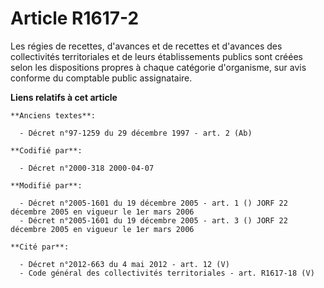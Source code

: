 # Article R1617-2

Les régies de recettes, d'avances et de recettes et d'avances des collectivités territoriales et de leurs établissements
publics sont créées selon les dispositions propres à chaque catégorie d'organisme, sur avis conforme du comptable public
assignataire.

**Liens relatifs à cet article**

	**Anciens textes**:

	  - Décret n°97-1259 du 29 décembre 1997 - art. 2 (Ab)

	**Codifié par**:

	  - Décret n°2000-318 2000-04-07

	**Modifié par**:

	  - Décret n°2005-1601 du 19 décembre 2005 - art. 1 () JORF 22 décembre 2005 en vigueur le 1er mars 2006
	  - Décret n°2005-1601 du 19 décembre 2005 - art. 3 () JORF 22 décembre 2005 en vigueur le 1er mars 2006

	**Cité par**:

	  - Décret n°2012-663 du 4 mai 2012 - art. 12 (V)
	  - Code général des collectivités territoriales - art. R1617-18 (V)

